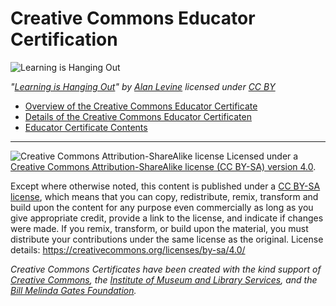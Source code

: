# Creative Commons Educator Certification

![Learning is Hanging Out](https://github.com/creativecommons/cc-cert-edu/blob/master/images/learning.jpg "Learning is Hanging Out")

*"[Learning is Hanging Out](https://www.flickr.com/photos/cogdog/15905754123)" by [Alan Levine](https://www.flickr.com/photos/cogdog/) licensed under [CC BY](https://creativecommons.org/licenses/by/2.0/)*

* [Overview of the Creative Commons Educator Certificate](overview/index.md) 
* [Details of the Creative Commons Educator Certificaten](details/index.md) 
* [Educator Certificate Contents](contents/index.md)  

----

![Creative Commons Attribution-ShareAlike license](https://github.com/creativecommons/cc-cert-edu/blob/master/images/cc-by-sa-88x31.png "CC BY-SA")
Licensed under a [Creative Commons Attribution-ShareAlike license (CC BY-SA) version 4.0](https://creativecommons.org/licenses/by-sa/4.0/).

Except where otherwise noted, this content is published under a [CC BY-SA license](https://creativecommons.org/licenses/by-sa/4.0/), which means that you can copy, redistribute, remix, transform and build upon the content for any purpose even commercially as long as you give appropriate credit, provide a link to the license, and indicate if changes were made. If you remix, transform, or build upon the material, you must distribute your contributions under the same license as the original.
License details: https://creativecommons.org/licenses/by-sa/4.0/

*Creative Commons Certificates have been created with the kind support of [Creative Commons](http://creativecommons.org/), the [Institute of Museum and Library Services](https://www.imls.gov/), and the [Bill  Melinda Gates Foundation](http://www.gatesfoundation.org/).*